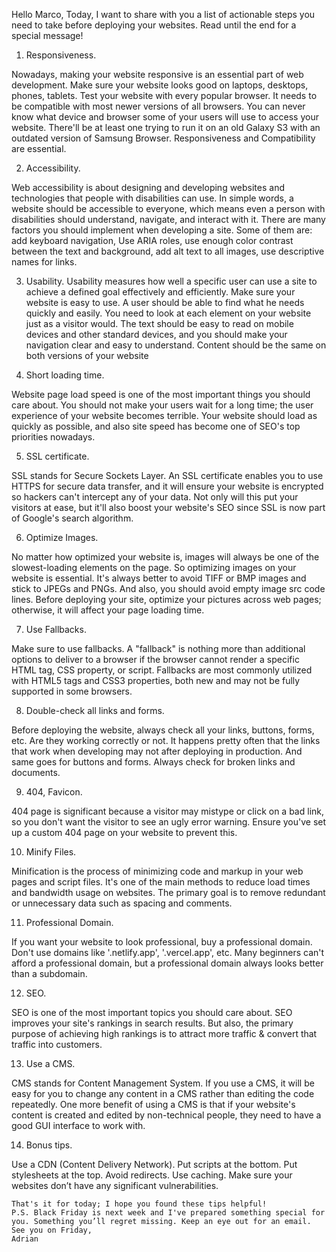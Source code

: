 Hello Marco,
Today, I want to share with you a list of actionable steps you need to take before deploying your websites. Read until the end for a special message!

1. Responsiveness.

Nowadays, making your website responsive is an essential part of web development. Make sure your website looks good on laptops, desktops, phones, tablets. Test your website with every popular browser. It needs to be compatible with most newer versions of all browsers. You can never know what device and browser some of your users will use to access your website. There'll be at least one trying to run it on an old Galaxy S3 with an outdated version of Samsung Browser. Responsiveness and Compatibility are essential.

2. Accessibility.

Web accessibility is about designing and developing websites and technologies that people with disabilities can use. In simple words, a website should be accessible to everyone, which means even a person with disabilities should understand, navigate, and interact with it. There are many factors you should implement when developing a site. Some of them are: add keyboard navigation, Use ARIA roles, use enough color contrast between the text and background, add alt text to all images, use descriptive names for links.

3. Usability.
   Usability measures how well a specific user can use a site to achieve a defined goal effectively and efficiently. Make sure your website is easy to use. A user should be able to find what he needs quickly and easily. You need to look at each element on your website just as a visitor would. The text should be easy to read on mobile devices and other standard devices, and you should make your navigation clear and easy to understand. Content should be the same on both versions of your website

4. Short loading time.

Website page load speed is one of the most important things you should care about. You should not make your users wait for a long time; the user experience of your website becomes terrible. Your website should load as quickly as possible, and also site speed has become one of SEO's top priorities nowadays.

5. SSL certificate.

SSL stands for Secure Sockets Layer. An SSL certificate enables you to use HTTPS for secure data transfer, and it will ensure your website is encrypted so hackers can't intercept any of your data. Not only will this put your visitors at ease, but it'll also boost your website's SEO since SSL is now part of Google's search algorithm.

6. Optimize Images.

No matter how optimized your website is, images will always be one of the slowest-loading elements on the page. So optimizing images on your website is essential. It's always better to avoid TIFF or BMP images and stick to JPEGs and PNGs. And also, you should avoid empty image src code lines. Before deploying your site, optimize your pictures across web pages; otherwise, it will affect your page loading time.

7. Use Fallbacks.

Make sure to use fallbacks. A "fallback" is nothing more than additional options to deliver to a browser if the browser cannot render a specific HTML tag, CSS property, or script. Fallbacks are most commonly utilized with HTML5 tags and CSS3 properties, both new and may not be fully supported in some browsers.

8.  Double-check all links and forms.

Before deploying the website, always check all your links, buttons, forms, etc. Are they working correctly or not. It happens pretty often that the links that work when developing may not after deploying in production. And same goes for buttons and forms. Always check for broken links and documents.

9.  404, Favicon.

404 page is significant because a visitor may mistype or click on a bad link, so you don't want the visitor to see an ugly error warning. Ensure you've set up a custom 404 page on your website to prevent this.

10. Minify Files.

Minification is the process of minimizing code and markup in your web pages and script files. It's one of the main methods to reduce load times and bandwidth usage on websites. The primary goal is to remove redundant or unnecessary data such as spacing and comments.

11. Professional Domain.

If you want your website to look professional, buy a professional domain. Don't use domains like '.netlify.app', '.vercel.app', etc. Many beginners can't afford a professional domain, but a professional domain always looks better than a subdomain.

12. SEO.

SEO is one of the most important topics you should care about. SEO improves your site's rankings in search results. But also, the primary purpose of achieving high rankings is to attract more traffic & convert that traffic into customers.

13. Use a CMS.

CMS stands for Content Management System. If you use a CMS, it will be easy for you to change any content in a CMS rather than editing the code repeatedly. One more benefit of using a CMS is that if your website's content is created and edited by non-technical people, they need to have a good GUI interface to work with.

14. Bonus tips.

Use a CDN (Content Delivery Network). Put scripts at the bottom. Put stylesheets at the top. Avoid redirects. Use caching. Make sure your websites don’t have any significant vulnerabilities.

    That's it for today; I hope you found these tips helpful!
    P.S. Black Friday is next week and I've prepared something special for you. Something you’ll regret missing. Keep an eye out for an email.
    See you on Friday,
    Adrian
